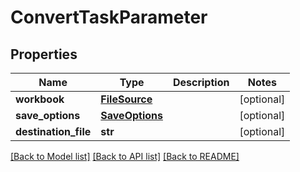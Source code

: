 # ConvertTaskParameter

## Properties
Name | Type | Description | Notes
------------ | ------------- | ------------- | -------------
**workbook** | [**FileSource**](FileSource.md) |  | [optional] 
**save_options** | [**SaveOptions**](SaveOptions.md) |  | [optional] 
**destination_file** | **str** |  | [optional] 

[[Back to Model list]](../README.md#documentation-for-models) [[Back to API list]](../README.md#documentation-for-api-endpoints) [[Back to README]](../README.md)


